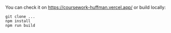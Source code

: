 You can check it on https://coursework-huffman.vercel.app/ or build locally:
```
git clone ...
npm install
npm run build
```